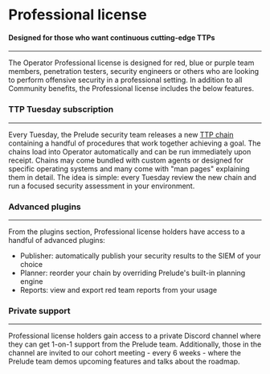 
# Professional license

#### Designed for those who want continuous cutting-edge TTPs

---

The Operator Professional license is designed for red, blue or purple team members,
penetration testers, security engineers or others who are looking to perform offensive security 
in a professional setting. In addition to all Community benefits, the Professional license 
includes the below features.

### TTP Tuesday subscription

---

Every Tuesday, the Prelude security team releases a new [TTP chain](https://chains.prelude.org) containing a handful of procedures 
that work together achieving a goal. The chains load into Operator automatically and can be run immediately upon receipt. 
Chains may come bundled with custom agents or designed for specific operating systems and many come with "man pages" explaining them in detail.
The idea is simple: every Tuesday review the new chain and run a focused security assessment in your environment. 

### Advanced plugins

---

From the plugins section, Professional license holders have access to a handful of advanced plugins:

- Publisher: automatically publish your security results to the SIEM of your choice
- Planner: reorder your chain by overriding Prelude's built-in planning engine
- Reports: view and export red team reports from your usage


### Private support

---

Professional license holders gain access to a private Discord channel where they can get 1-on-1 support from the Prelude team. Additionally, those in the channel are invited to our cohort
meeting - every 6 weeks - where the Prelude team demos upcoming features and talks about the roadmap.

